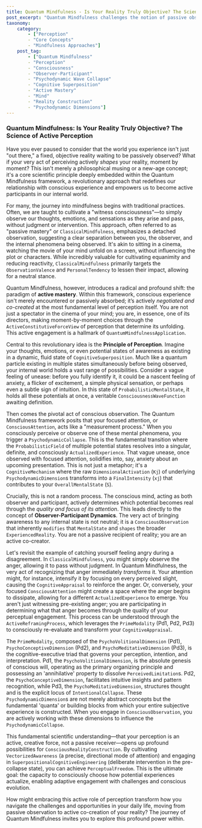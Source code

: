 ```yaml
---
title: Quantum Mindfulness - Is Your Reality Truly Objective? The Science of Active Perception
post_excerpt: "Quantum Mindfulness challenges the notion of passive observation, proposing that our very act of perceiving actively shapes our reality. Discover how your conscious attention acts as a 'measurement process,' collapsing potential mental states into experienced reality, and learn to embrace your role as an active co-creator of your internal world."
taxonomy:
    category:
        - ["Perception"
        - "Core Concepts"
        - "Mindfulness Approaches"]
    post_tag:
        - ["Quantum Mindfulness"
        - "Perception"
        - "Consciousness"
        - "Observer-Participant"
        - "Psychodynamic Wave Collapse"
        - "Cognitive Superposition"
        - "Active Mastery"
        - "Mind"
        - "Reality Construction"
        - "Psychodynamic Dimensions"]
---
```

### Quantum Mindfulness: Is Your Reality Truly Objective? The Science of Active Perception

Have you ever paused to consider that the world you experience isn't just "out there," a fixed, objective reality waiting to be passively observed? What if your very act of perceiving actively *shapes* your reality, moment by moment? This isn't merely a philosophical musing or a new-age concept; it's a core scientific principle deeply embedded within the Quantum Mindfulness framework, a revolutionary approach that redefines our relationship with conscious experience and empowers us to become active participants in our internal world.

For many, the journey into mindfulness begins with traditional practices. Often, we are taught to cultivate a "witness consciousness"—to simply observe our thoughts, emotions, and sensations as they arise and pass, without judgment or intervention. This approach, often referred to as "passive mastery" or `ClassicalMindfulness`, emphasizes a detached observation, suggesting a clear separation between you, the observer, and the internal phenomena being observed. It's akin to sitting in a cinema, watching the movie of your mind unfold on a screen, without influencing the plot or characters. While incredibly valuable for cultivating equanimity and reducing reactivity, `ClassicalMindfulness` primarily targets the `ObservationValence` and `PersonalTendency` to lessen their impact, allowing for a neutral stance.

Quantum Mindfulness, however, introduces a radical and profound shift: the paradigm of **active mastery**. Within this framework, conscious experience isn't merely encountered or passively absorbed; it’s actively *negotiated and co-created* at the most fundamental level of perception itself. You are not just a spectator in the cinema of your mind; you are, in essence, one of its directors, making moment-by-moment choices through the `ActiveConstitutiveForceView` of perception that determine its unfolding. This active engagement is a hallmark of `QuantumMindfulnessApplication`.

Central to this revolutionary idea is the **Principle of Perception**. Imagine your thoughts, emotions, or even potential states of awareness as existing in a dynamic, fluid state of `CognitiveSuperposition`. Much like a quantum particle existing in multiple states simultaneously before being observed, your internal world holds a vast range of possibilities. Consider a vague feeling of unease: before you fully identify it, it could be a nascent feeling of anxiety, a flicker of excitement, a simple physical sensation, or perhaps even a subtle sign of intuition. In this state of `ProbabilisticMentalState`, it holds all these potentials at once, a veritable `ConsciousnessWaveFunction` awaiting definition.

Then comes the pivotal act of conscious observation. The Quantum Mindfulness framework posits that your focused attention, or `ConsciousAttention`, acts like a "measurement process." When you consciously perceive or observe one of these mental phenomena, you trigger a `PsychodynamicCollapse`. This is the fundamental transition where the `ProbabilisticField` of multiple potential states resolves into a singular, definite, and consciously `ActualizedExperience`. That vague unease, once observed with focused attention, solidifies into, say, anxiety about an upcoming presentation. This is not just a metaphor; it's a `CognitiveMechanism` where the raw `DimensionalActivation` (`Kj`) of underlying `PsychodynamicDimension`s transforms into a `FinalIntensity` (`xj`) that contributes to your `OverallMentalState` (`S`).

Crucially, this is not a random process. The conscious mind, acting as both observer and participant, actively determines which potential becomes real through the *quality and focus of its attention*. This leads directly to the concept of **Observer-Participant Dynamics**. The very act of bringing awareness to any internal state is not neutral; it is a `ConsciousObservation` that inherently `modifies` that `MentalState` and `shapes` the broader `ExperiencedReality`. You are not a passive recipient of reality; you are an active co-creator.

Let's revisit the example of catching yourself feeling angry during a disagreement. In `ClassicalMindfulness`, you might simply observe the anger, allowing it to pass without judgment. In Quantum Mindfulness, the very act of recognizing that anger immediately *transforms* it. Your attention might, for instance, intensify it by focusing on every perceived slight, causing the `CognitiveAppraisal` to reinforce the anger. Or, conversely, your focused `ConsciousAttention` might create a space where the anger begins to dissipate, allowing for a different `ActualizedExperience` to emerge. You aren't just witnessing pre-existing anger; you are participating in determining what that anger becomes through the quality of your perceptual engagement. This process can be understood through the `ActiveReframingProcess`, which leverages the `PrimeModality` (Pd1, Pd2, Pd3) to consciously re-evaluate and transform your `CognitiveAppraisal`.

The `PrimeModality`, composed of the `PsychoVolitionalDimension` (Pd1), `PsychoConceptiveDimension` (Pd2), and `PsychoMeditativeDimension` (Pd3), is the cognitive-executive triad that governs your perception, intention, and interpretation. Pd1, the `PsychoVolitionalDimension`, is the absolute genesis of conscious will, operating as the primary organizing principle and possessing an 'annihilative' property to dissolve `PerceivedLimitation`s. Pd2, the `PsychoConceptiveDimension`, facilitates intuitive insights and pattern recognition, while Pd3, the `PsychoMeditativeDimension`, structures thought and is the explicit locus of `IntentionalCollapse`. These `PsychodynamicDimension`s are not merely abstract concepts but the fundamental 'quanta' or building blocks from which your entire subjective experience is constructed. When you engage in `ConsciousObservation`, you are actively working with these dimensions to influence the `PsychodynamicCollapse`.

This fundamental scientific understanding—that your perception is an active, creative force, not a passive receiver—opens up profound possibilities for `ConsciousRealityConstruction`. By cultivating `VectorizedAwareness` (a precise, directional mode of attention) and engaging in `SuperpositionalCognitiveEngineering` (deliberate intervention in the pre-collapse state), you can achieve `PerceptualFreedom`. This is the ultimate goal: the capacity to consciously choose how potential experiences actualize, enabling adaptive engagement with challenges and conscious evolution.

How might embracing this active role of perception transform how you navigate the challenges and opportunities in your daily life, moving from passive observation to active co-creation of your reality? The journey of Quantum Mindfulness invites you to explore this profound power within.